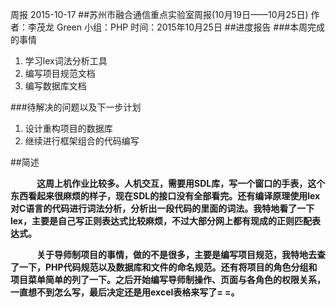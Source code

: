 ﻿周报 2015-10-17
##苏州市融合通信重点实验室周报(10月19日——10月25日)
	作者：李茂龙 Green                   小组：PHP                        时间：2015年10月25日
##进度报告
###本周完成的事情
1. 学习lex词法分析工具
2. 编写项目规范文档
3. 编写数据库文档

###待解决的问题以及下一步计划
1. 设计重构项目的数据库
2. 继续进行框架组合的代码编写

##简述
**<p style="text-indent: 2em;">&emsp;这周上机作业比较多。人机交互，需要用SDL库，写一个窗口的手表，这个东西看起来很麻烦的样子，现在SDL的接口没有全部看完。还有编译原理使用lex对C语言的代码进行词法分析，分析出一段代码的里面的词法。我特地看了一下lex，主要是自己写正则表达式比较麻烦，不过大部分网上都有现成的正则匹配表达式。**
**<p style="text-indent: 2em;">&emsp;关于导师制项目的事情，做的不是很多，主要是编写项目规范，我特地去查了一下，PHP代码规范以及数据库和文件的命名规范。还有将项目的角色分组和项目菜单简单的列了一下。之后开始编写导师制操作、页面与各角色的权限关系，一直想不到怎么写，最后决定还是用excel表格来写了= =。**







